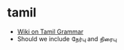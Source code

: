 # tamil 

- [Wiki on Tamil Grammar](https://ta.wikipedia.org/wiki/%E0%AE%A4%E0%AE%AE%E0%AE%BF%E0%AE%B4%E0%AF%8D_%E0%AE%87%E0%AE%B2%E0%AE%95%E0%AF%8D%E0%AE%95%E0%AE%A3%E0%AE%AE%E0%AF%8D)
- Should we include நேர்பு and நிரைபு